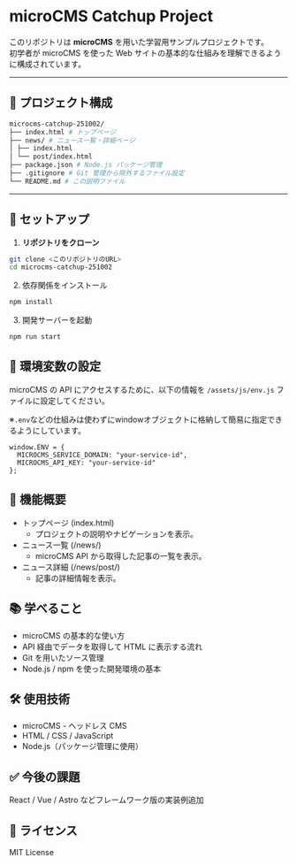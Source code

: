 # microCMS Catchup Project

このリポジトリは **microCMS** を用いた学習用サンプルプロジェクトです。  
初学者が microCMS を使った Web サイトの基本的な仕組みを理解できるように構成されています。

---

## 📂 プロジェクト構成

```bash
microcms-catchup-251002/
├── index.html # トップページ
├── news/ # ニュース一覧・詳細ページ
│ ├── index.html
│ └── post/index.html
├── package.json # Node.js パッケージ管理
├── .gitignore # Git 管理から除外するファイル設定
└── README.md # この説明ファイル
```

---

## 🚀 セットアップ

1. **リポジトリをクローン**
```bash
git clone <このリポジトリのURL>
cd microcms-catchup-251002
```

2. 依存関係をインストール

```bash
npm install
```

3. 開発サーバーを起動

```bash
npm run start
```

## 🔑 環境変数の設定
microCMS の API にアクセスするために、以下の情報を `/assets/js/env.js` ファイルに設定してください。

※`.env`などの仕組みは使わずにwindowオブジェクトに格納して簡易に指定できるようにしています。

```javcscript
window.ENV = {
  MICROCMS_SERVICE_DOMAIN: "your-service-id",
  MICROCMS_API_KEY: "your-service-id"
};
```

## 📰 機能概要
- トップページ (index.html)
  - プロジェクトの説明やナビゲーションを表示。
- ニュース一覧 (/news/)
  - microCMS API から取得した記事の一覧を表示。
- ニュース詳細 (/news/post/)
  - 記事の詳細情報を表示。

## 📚 学べること
- microCMS の基本的な使い方
- API 経由でデータを取得して HTML に表示する流れ
- Git を用いたソース管理
- Node.js / npm を使った開発環境の基本

## 🛠 使用技術
- microCMS - ヘッドレス CMS
- HTML / CSS / JavaScript
- Node.js（パッケージ管理に使用）

## ✅ 今後の課題
React / Vue / Astro などフレームワーク版の実装例追加

## 📄 ライセンス
MIT License